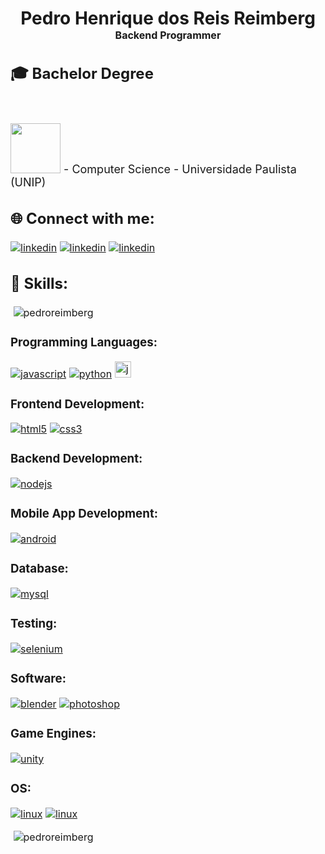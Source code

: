 <h1 align="center">Pedro Henrique dos Reis Reimberg<br>
<font size="3">Backend Programmer</h1>

<h2 align="left"><font size="5">🎓 Bachelor Degree</font></h2><br>

<p align="left"><img src= "https://pnpgrafica.com.br/wp-content/uploads/2022/08/unip-logo.png" width= "80"><font size="4"> - Computer Science - Universidade Paulista (UNIP)</font></p>

<h2 align="left">🌐 Connect with me: </h2>

<a href="mailto:pedrohreimberg@gmail.com" target="blank"><img align="center" src="https://img.shields.io/badge/Gmail-D14836?style=for-the-badge&logo=gmail&logoColor=white" alt="linkedin"/></a>
<a href="https://linkedin.com/in/pedroreimberg" target="blank"><img align="center" src="https://img.shields.io/badge/linkedin-%230077B5.svg?style=for-the-badge&logo=linkedin&logoColor=white" alt="linkedin"/></a>
<a href="https://wa.me/+5511973959745" target="blank"><img align="center" src="https://img.shields.io/badge/WhatsApp-25D366?style=for-the-badge&logo=whatsapp&logoColor=white" alt="linkedin"/></a>

<h2 align="left">📶 Skills:</h2>

<p align="left">&nbsp;<img align="center" src="https://github-readme-stats.vercel.app/api/top-langs?username=pedroreimberg&show_icons=true&theme=transparent&locale=en&layout=compact" alt="pedroreimberg"/></p>

<h3 align="left">Programming Languages:</h3>
<p align="left"><a href="https://developer.mozilla.org/en-US/docs/Web/JavaScript" target="_blank" rel="noreferrer"> <img src="https://img.shields.io/badge/javascript-%23323330.svg?style=for-the-badge&logo=javascript&logoColor=%23F7DF1E" alt="javascript"/></a>
<a href="https://www.python.org" target="_blank" rel="noreferrer"> <img src="https://img.shields.io/badge/python-3670A0?style=for-the-badge&logo=python&logoColor=ffdd54" alt="python"/></a>
<a href="https://www.java.com" target="_blank" rel="noreferrer"> <img src="https://img.shields.io/badge/java-%23ED8B00.svg?style=for-the-badge&logo=openjdk&logoColor=white" alt="java" height="26.5"/></a></p>

<h3 align="left">Frontend Development:</h3>
<p align="left"><a href="https://www.w3.org/html/" target="_blank" rel="noreferrer"> <img src="https://img.shields.io/badge/html5-%23E34F26.svg?style=for-the-badge&logo=html5&logoColor=white" alt="html5"/></a>
<a href="https://www.w3schools.com/css/" target="_blank" rel="noreferrer"> <img src="https://img.shields.io/badge/css3-%231572B6.svg?style=for-the-badge&logo=css3&logoColor=white" alt="css3"/></a></p>

<h3 align="left">Backend Development:</h3>
<p align="left"><a href="https://nodejs.org" target="_blank" rel="noreferrer"> <img src="https://img.shields.io/badge/node.js-6DA55F?style=for-the-badge&logo=node.js&logoColor=white" alt="nodejs"/></a></p>

<h3 align="left">Mobile App Development:</h3>
<p align="left"><a href="https://developer.android.com" target="_blank" rel="noreferrer"> <img src="https://img.shields.io/badge/Android-3DDC84?style=for-the-badge&logo=android&logoColor=white" alt="android"/></a></p>

<h3 align="left">Database:</h3>
<p align="left"><a href="https://www.mysql.com/" target="_blank" rel="noreferrer"> <img src="https://img.shields.io/badge/mysql-%2300f.svg?style=for-the-badge&logo=mysql&logoColor=white" alt="mysql"/></a></p>

<h3 align="left">Testing:</h3>
<p align="left"><a href="https://www.selenium.dev" target="_blank" rel="noreferrer"> <img src="https://img.shields.io/badge/-selenium-%43B02A?style=for-the-badge&logo=selenium&logoColor=white" alt="selenium"/></a></p>

<h3 align="left">Software:</h3>
<p align="left"><a href="https://www.blender.org/" target="_blank" rel="noreferrer"> <img src="https://img.shields.io/badge/blender-%23F5792A.svg?style=for-the-badge&logo=blender&logoColor=white" alt="blender"/></a> <a href="https://www.photoshop.com/en" target="_blank" rel="noreferrer"> <img src="https://img.shields.io/badge/adobe%20photoshop-%2331A8FF.svg?style=for-the-badge&logo=adobe%20photoshop&logoColor=white" alt="photoshop"/></a></p>

<h3 align="left">Game Engines:</h3>
<p align="left"><a href="https://unity.com/" target="_blank" rel="noreferrer"> <img src="https://img.shields.io/badge/unity-%23000000.svg?style=for-the-badge&logo=unity&logoColor=white" alt="unity"/></a></p>

<h3 align="left">OS:</h3>
<p align="left"><a href="https://www.linux.org/" target="_blank" rel="noreferrer"><img src="https://img.shields.io/badge/Windows%2011-%230079d5.svg?style=for-the-badge&logo=Windows%2011&logoColor=white" alt="linux"/></a>
<a href="https://www.linux.org/" target="_blank" rel="noreferrer"><img src="https://img.shields.io/badge/Linux-FCC624?style=for-the-badge&logo=linux&logoColor=black" alt="linux"/></a></p>

<p>&nbsp;<img align="center" src="https://github-readme-stats.vercel.app/api?username=pedroreimberg&show_icons=true&theme=transparent&locale=en" alt="pedroreimberg" /></p>